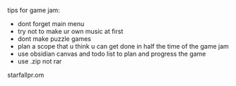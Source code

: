 tips for game jam:
- dont forget main menu
- try not to make ur own music at first
- dont make puzzle games
- plan a scope that u think u can get done in half the time of the game jam
- use obsidian canvas and todo list to plan and progress the game
- use .zip not rar

starfallpr.om